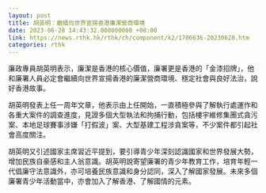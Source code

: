 ```yaml
---
layout: post
title: 胡英明：繼續向世界宣揚香港廉潔營商環境
date: 2023-06-28 14:43:32.000000000 +08:00
link: https://news.rthk.hk/rthk/ch/component/k2/1706636-20230628.htm
categories: rthk
---
```


廉政專員胡英明表示，廉潔是香港的核心價值，廉署更是香港的「金漆招牌」，他和廉署人員必定會繼續向世界宣揚香港的廉潔營商環境、穩定社會與良好法治，說好香港故事。 

胡英明發表上任一周年文章，他表示由上任開始，一直積極參與了解執行處運作和各重大案件的調查進度，見證多個大型執法和拘捕行動，包括樓宇維修集團式貪污案、本地足球賽事涉嫌「打假波」案、大型基建工程涉貪案等，不少案件都引起社會高度關注。 

胡英明又引述國家主席習近平提到，要引導青少年深刻認識國家和世界發展大勢，增加民族自豪感和主人翁意識。胡英明說寄望廉署的青少年教育工作，培育年輕一代倡廉守法意識外，亦可培養民族意識和身分認同，深入了解國家發展。未來多個廉署青少年活動當中，亦會加入了解香港、了解國情的元素。
